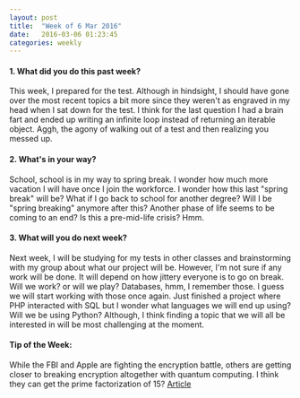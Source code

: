 ```yaml
---
layout: post
title:  "Week of 6 Mar 2016"
date:   2016-03-06 01:23:45
categories: weekly
---
```

#### 1. What did you do this past week?
This week, I prepared for the test. Although in hindsight, I should have gone over the most recent topics a bit more since they weren't as engraved in my head when I sat down for the test. I think for the last question I had a brain fart and ended up writing an infinite loop instead of returning an iterable object. Aggh, the agony of walking out of a test  and then realizing you messed up.

#### 2. What's in your way?
School, school is in my way to spring break. I wonder how much more vacation I will have once I join the workforce. I wonder how this last "spring break" will be? What if I go back to school for another degree? Will I be "spring breaking" anymore after this? Another phase of life seems to be coming to an end? Is this a pre-mid-life crisis? Hmm. 

#### 3. What will you do next week?
Next week, I will be studying for my tests in other classes and brainstorming with my group about what our project will be. However, I'm not sure if any work will be done. It will depend on how jittery everyone is to go on break. Will we work? or will we play? Databases, hmm, I remember those. I guess we will start working with those once again. Just finished a project where PHP interacted with SQL but I wonder what languages we will end up using? Will we be using Python? Although, I think finding a topic that we will all be interested in will be most challenging at the moment.

#### Tip of the Week:
While the FBI and Apple are fighting the encryption battle, others are getting closer to breaking encryption altogether with quantum computing. I think they can get the prime factorization of 15?  [Article](http://www.pcworld.com/article/3041115/security/mits-new-5-atom-quantum-computer-could-transform-encryption.html)